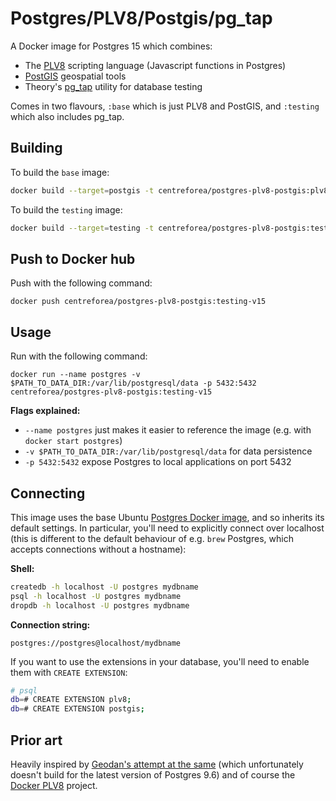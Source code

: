 # Postgres/PLV8/Postgis/pg_tap

A Docker image for Postgres 15 which combines:
- The [PLV8](https://github.com/plv8/plv8) scripting language (Javascript functions in Postgres)
- [PostGIS](https://postgis.net/) geospatial tools
- Theory's [pg_tap](https://github.com/theory/pgtap) utility for database testing

Comes in two flavours, `:base` which is just PLV8 and PostGIS, and `:testing` which also includes pg_tap.

## Building

To build the `base` image:

```sh
docker build --target=postgis -t centreforea/postgres-plv8-postgis:plv8-15 .
```

To build the `testing` image:

```sh
docker build --target=testing -t centreforea/postgres-plv8-postgis:testing-v15 .
```

## Push to Docker hub

Push with the following command:

```
docker push centreforea/postgres-plv8-postgis:testing-v15
```

## Usage

Run with the following command:

```
docker run --name postgres -v $PATH_TO_DATA_DIR:/var/lib/postgresql/data -p 5432:5432 centreforea/postgres-plv8-postgis:testing-v15
```

**Flags explained:**

- `--name postgres` just makes it easier to reference the image (e.g. with `docker start postgres`)
- `-v $PATH_TO_DATA_DIR:/var/lib/postgresql/data` for data persistence
- `-p 5432:5432` expose Postgres to local applications on port 5432

## Connecting

This image uses the base Ubuntu [Postgres Docker image](https://hub.docker.com/_/postgres), and so inherits its default settings. In particular, you'll need to explicitly connect over localhost (this is different to the default behaviour of e.g. `brew` Postgres, which accepts connections without a hostname):

**Shell:**

```sh
createdb -h localhost -U postgres mydbname
psql -h localhost -U postgres mydbname
dropdb -h localhost -U postgres mydbname
```

**Connection string:**

```
postgres://postgres@localhost/mydbname
```

If you want to use the extensions in your database, you'll need to enable them with `CREATE EXTENSION`:

```sh
# psql
db=# CREATE EXTENSION plv8;
db=# CREATE EXTENSION postgis;
```

## Prior art

Heavily inspired by [Geodan's attempt at the same](https://github.com/Geodan/docker-postgres-plv8-postgis) (which unfortunately doesn't build for the latest version of Postgres 9.6) and of course the [Docker PLV8](https://hub.docker.com/r/clkao/postgres-plv8/) project.
